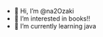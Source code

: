 - 👋 Hi, I’m @na2Ozaki
- 👀 I’m interested in books!!
- 🌱 I’m currently learning java 


<!---
na2Ozaki/na2Ozaki is a ✨ special ✨ repository because its `README.md` (this file) appears on your GitHub profile.
You can click the Preview link to take a look at your changes.
--->
